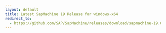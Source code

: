 ```yaml
---
layout: default
title: Latest SapMachine 19 Release for windows-x64
redirect_to:
  - https://github.com/SAP/SapMachine/releases/download/sapmachine-19.0.2/sapmachine-jre-19.0.2_windows-x64_bin.zip
---
```

